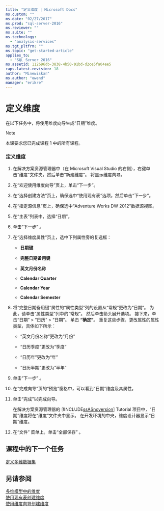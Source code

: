 ```yaml
---
title: "定义维度 | Microsoft Docs"
ms.custom: ""
ms.date: "02/27/2017"
ms.prod: "sql-server-2016"
ms.reviewer: ""
ms.suite: ""
ms.technology: 
  - "analysis-services"
ms.tgt_pltfrm: ""
ms.topic: "get-started-article"
applies_to: 
  - "SQL Server 2016"
ms.assetid: 112696db-3838-4b50-91bd-d2ce5fa04ee5
caps.latest.revision: 18
author: "Minewiskan"
ms.author: "owend"
manager: "erikre"
---
```

# 定义维度
在以下任务中，将使用维度向导生成“日期”维度。  
  
> [!NOTE]  
> 本课要求您已完成课程 1 中的所有课程。  
  
### 定义维度  
  
1.  在解决方案资源管理器中（在 Microsoft Visual Studio 的右侧），右键单击“维度”文件夹，然后单击“新建维度”。 将显示维度向导。  
  
2.  在“欢迎使用维度向导”页上，单击“下一步”。  
  
3.  在“选择创建方法”页上，确保选中“使用现有表”选项，然后单击“下一步”。  
  
4.  在“指定源信息”页上，确保选中“Adventure Works DW 2012”数据源视图。  
  
5.  在“主表”列表中，选择“日期”。  
  
6.  单击“下一步” 。  
  
7.  在“选择维度属性”页上，选中下列属性旁的复选框：  
  
    -   **日期键**  
  
    -   **完整日期备用键**  
  
    -   **英文月份名称**  
  
    -   **Calendar Quarter**  
  
    -   **Calendar Year**  
  
    -   **Calendar Semester**  
  
8.  将“完整日期备用键”属性的“属性类型”列的设置从“常规”更改为“日期”。 为此，请单击“属性类型”列中的“常规”。 然后单击箭头展开选项。 接下来，单击“日期” > “日历” > “日期”。 单击 **“确定”**。 重复这些步骤，更改属性的属性类型，具体如下所示：  
  
    -   “英文月份名称”更改为“月份”  
  
    -   “日历季度”更改为“季度”  
  
    -   “日历年”更改为“年”  
  
    -   “日历半期”更改为“半年”  
  
9. 单击“下一步” 。  
  
10. 在“完成向导”页的“预览”窗格中，可以看到“日期”维度及其属性。  
  
11. 单击“完成”以完成向导。  
  
    在解决方案资源管理器的 [!INCLUDE[ssASnoversion](../includes/ssasnoversion-md.md)] Tutorial 项目中，“日期”维度将在“维度”文件夹中显示。 在开发环境的中央，维度设计器显示“日期”维度。  
  
12. 在“文件”  菜单上，单击“全部保存” 。  
  
## 课程中的下一个任务  
[定义多维数据集](../analysis-services/defining-a-cube.md)  
  
## 另请参阅  
[多维模型中的维度](../analysis-services/multidimensional-models/dimensions-in-multidimensional-models.md)  
[使用现有表创建维度](../analysis-services/multidimensional-models/create-a-dimension-by-using-an-existing-table.md)  
[使用维度向导创建维度](../analysis-services/multidimensional-models/create-a-dimension-using-the-dimension-wizard.md)  
  
  
  
